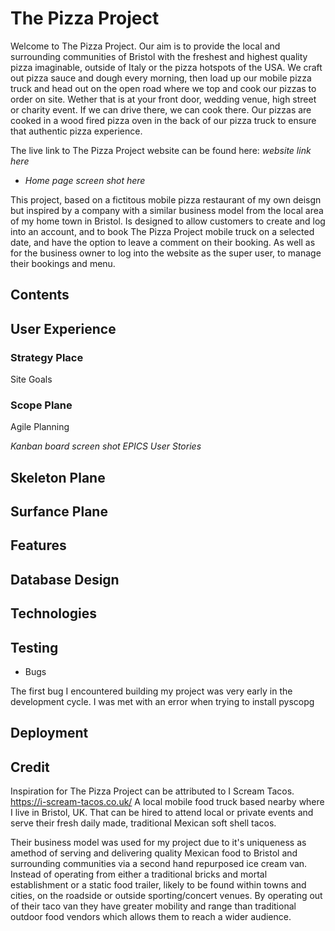 # The Pizza Project

Welcome to The Pizza Project. Our aim is to provide the local and surrounding communities of Bristol with the freshest and highest quality pizza imaginable, outside of Italy or the pizza hotspots of the USA. We craft out pizza sauce and dough every morning, then load up our mobile pizza truck and head out on the open road where we top and cook our pizzas to order on site. Wether that is at your front door, wedding venue, high street or charity event. If we can drive there, we can cook there. Our pizzas are cooked in a wood fired pizza oven in the back of our pizza truck to ensure that authentic pizza experience.
 
The live link to The Pizza Project website can be found here: *website link here*

- *Home page screen shot here*

This project, based on a fictitous mobile pizza restaurant of my own deisgn but inspired by a company with a similar business model from the local area of my home town in Bristol. Is designed to allow customers to create and log into an account, and to book The Pizza Project mobile truck on a selected date, and have the option to leave a comment on their booking. As well as for the business owner to log into the website as the super user, to manage their bookings and menu.

## Contents

## User Experience

### Strategy Place

Site Goals

### Scope Plane

 Agile Planning

 *Kanban board screen shot*
*EPICS*
*User Stories*

## Skeleton Plane

## Surfance Plane

## Features

## Database Design

## Technologies

## Testing

- Bugs

The first bug I encountered building my project was very early in the development cycle. I was met with an error when trying to install pyscopg

## Deployment

## Credit

Inspiration for The Pizza Project can be attributed to I Scream Tacos. <https://i-scream-tacos.co.uk/> A local mobile food truck based nearby where I live in Bristol, UK. That can be hired to attend local or private events and serve their fresh daily made, traditional Mexican soft shell tacos.

Their business model was used for my project due to it's uniqueness as amethod of serving and delivering quality Mexican food to Bristol and surrounding communities via a second hand repurposed ice cream van. Instead of operating from either a traditional bricks and mortal establishment or a static food trailer, likely to be found within towns and cities, on the roadside or outside sporting/concert venues. By operating out of their taco van they have greater mobility and range than traditional outdoor food vendors which allows them to reach a wider audience.